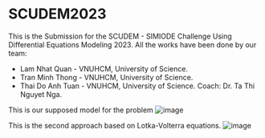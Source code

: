 # SCUDEM2023

This is the Submission for the SCUDEM - SIMIODE Challenge Using Differential Equations Modeling 2023. All the works have been done by our team:
- Lam Nhat Quan - VNUHCM, University of Science.
- Tran Minh Thong - VNUHCM, University of Science.
- Thai Do Anh Tuan - VNUHCM, University of Science.
Coach: Dr. Ta Thi Nguyet Nga.

This is our supposed model for the problem
![image](https://github.com/andrewlxm/SCUDEM2023/assets/72393622/6f4bd018-dddc-4b4f-96d2-f7fdd156c326)

This is the second approach based on Lotka-Volterra equations.
![image](https://github.com/andrewlxm/SCUDEM2023/assets/72393622/be912fbc-4b1d-4e3b-9538-9c212cfbe544)

